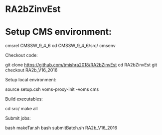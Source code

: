 # RA2bZinvEst
# Setup CMS environment:

cmsrel CMSSW_9_4_6
cd CMSSW_9_4_6/src/
cmsenv

Checkout code:

git clone https://github.com/tmishra2018/RA2bZinvEst
cd RA2bZinvEst
git checkout RA2b_V16_2016

Setup local environment:

source setup.csh
voms-proxy-init -voms cms

Build executables:

cd src/
make all

Submit jobs:

bash makeTar.sh
bash submitBatch.sh RA2b_V16_2016
